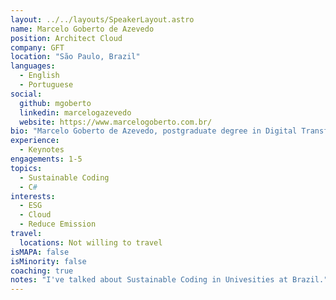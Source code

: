 ```yaml
---
layout: ../../layouts/SpeakerLayout.astro
name: Marcelo Goberto de Azevedo
position: Architect Cloud
company: GFT
location: "São Paulo, Brazil"
languages:
  - English
  - Portuguese
social:
  github: mgoberto
  linkedin: marcelogazevedo
  website: https://www.marcelogoberto.com.br/
bio: "Marcelo Goberto de Azevedo, postgraduate degree in Digital Transformation. Cloud Engineering Lead. More than 30 years in technology, coding, analyzing and enjoying every moment."
experience:
  - Keynotes
engagements: 1-5
topics:
  - Sustainable Coding 
  - C#
interests:
  - ESG
  - Cloud
  - Reduce Emission
travel:
  locations: Not willing to travel
isMAPA: false
isMinority: false
coaching: true
notes: "I've talked about Sustainable Coding in Univesities at Brazil."
---
```

